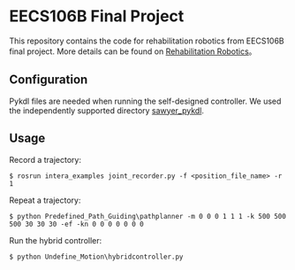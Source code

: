 # EECS106B Final Project
This repository contains the code for rehabilitation robotics from EECS106B final project. More details can be found on [Rehabilitation Robotics](https://rehabroboticsee106b.weebly.com/)。

## Configuration
Pykdl files are needed when running the self-designed controller.  We used the independently supported directory [sawyer_pykdl](https://github.com/rupumped/sawyer_pykdl).

## Usage
Record a trajectory:

` $ rosrun intera_examples joint_recorder.py -f <position_file_name> -r 1 `

Repeat a trajectory:

` $ python Predefined_Path_Guiding\pathplanner -m 0 0 0 1 1 1 -k 500 500 500 30 30 30 -ef -kn 0 0 0 0 0 0 0 `

Run the hybrid controller:

` $ python Undefine_Motion\hybridcontroller.py `
